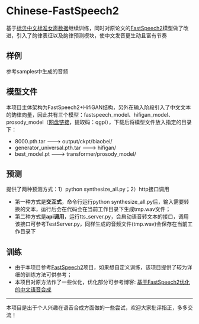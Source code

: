 # Chinese-FastSpeech2
基于[标贝中文标准女声数据](https://www.data-baker.com/data/index/TNtts)继续训练，同时对原论文的[FastSpeech2](https://github.com/ming024/FastSpeech2)模型做了改进，引入了韵律表征以及韵律预测模块，使中文发音更生动且富有节奏

## 样例
参考samples中生成的音频

## 模型文件
本项目主体架构为FastSpeech2+HifiGAN结构，另外在输入阶段引入了中文文本的韵律向量，因此共有三个模型：fastspeech_model、hifigan_model、prosody_model（[网盘链接](https://pan.baidu.com/s/1aizIt1Hg9Xhb1ttCrbzOvQ)，提取码：qgpi），下载后将模型文件放入指定的目录下：
- 8000.pth.tar  --->  output/ckpt/biaobei/
- generator_universal.pth.tar  --->  hifigan/
- best_model.pt  --->  transformer/prosody_model/

## 预测
提供了两种预测方式：1）python synthesize_all.py；2）http接口调用
- 第一种方式是**交互式**，命令行运行python synthesize_all.py后，输入需要转换的文本，运行后会在代码会在当前工作目录下生成tmp.wav文件；
- 第二种方式是**api调用**，运行tts_server.py，会启动语音转文本的接口，调用该接口可参考TestServer.py，同样生成的音频文件(tmp.wav)会保存在当前工作目录下

## 训练
- 由于本项目参考[FastSpeech2](https://github.com/ming024/FastSpeech2)项目，如果想自定义训练，该项目提供了较为详细的训练方法可供参考；
- 本项目对原方法作了一些优化，优化部分可参考博客: [基于FastSpeech2优化的中文语音合成](https://zhuanlan.zhihu.com/p/585086910)

-----
本项目是出于个人兴趣在语音合成方面做的一些尝试，欢迎大家批评指正，多多交流！
